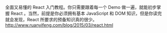 
全面又易懂的 React 入门教程。你只需要跟着每一个 Demo 做一遍，就能初步掌握 React 。当然，前提是你必须拥有基本 JavaScript 和 DOM 知识，但是你读完就会发现，React 所要求的预备知识真的很少。
http://www.ruanyifeng.com/blog/2015/03/react.html
